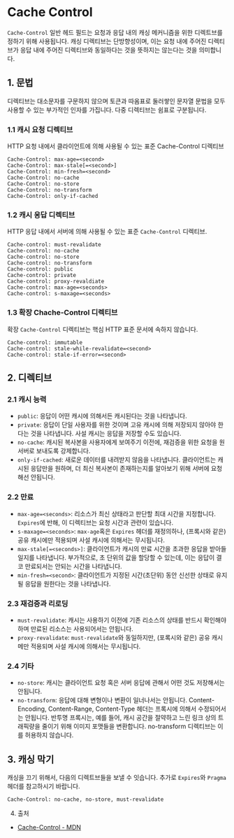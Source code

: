 # Cache Control

`Cache-Control` 일반 헤드 필드는 요청과 응답 내의 캐싱 메커니즘을 위한 디렉트브를 정하기 위해 사용됩니다. 캐싱 디렉티브는 단방향성이며, 이는 요청 내에 주어진 디렉티브가 응답 내에 주어진 디렉티브와 동일하다는 것을 뜻하지는 않는다는 것을 의미합니다.

## 1. 문법

디렉티브는 대소문자를 구문하지 않으며 토큰과 따옴표로 둘러쌓인 문자열 문법을 모두 사용할 수 있는 부가적인 인자를 가집니다. 다중 디렉티브는 쉼표로 구분됩니다.

### 1.1 캐시 요청 디렉티브

HTTP 요청 내에서 클라이언트에 의해 사용될 수 있는 표준 Cache-Control 디렉티브

```
Cache-Control: max-age=<second>
Cache-Control: max-stale[=<second>]
Cache-Control: min-fresh=<second>
Cache-Control: no-cache
Cache-Control: no-store
Cache-Control: no-transform
Cache-Control: only-if-cached
```

### 1.2 캐시 응답 디렉티브

HTTP 응답 내에서 서버에 의해 사용될 수 있는 표준 `Cache-Control` 디렉티브.

```
Cache-control: must-revalidate
Cache-control: no-cache
Cache-control: no-store
Cache-control: no-transform
Cache-control: public
Cache-control: private
Cache-control: proxy-revaldiate
Cache-control: max-age=<seconds>
Cache-control: s-maxage=<seconds>
```

### 1.3 확장 Chache-Control 디렉티브

확장 `Cache-Control` 디렉티브는 핵심 HTTP 표준 문서에 속하지 않습니다.

```
Cache-control: immutable
Cache-control: stale-while-revalidate=<second>
Cache-control: stale-if-error=<second>
```

## 2. 디렉티브

### 2.1 캐시 능력

- `public`: 응답이 어떤 캐시에 의해서든 캐시된다는 것을 나타냅니다.
- `private`: 응답이 단일 사용자를 위한 것이며 고유 캐시에 의해 저장되지 않아야 한다는 것을 나타냅니다. 사설 캐시는 응답을 저장할 수도 있습니다.
- `no-cache`: 캐시된 복사본을 사용자에게 보여주기 이전에, 재검증을 위한 요청을 원 서버로 보내도록 강제합니다.
- `only-if-cached`: 새로운 데이터를 내려받지 않음을 나타냅니다. 클라이언트는 캐시된 응답만을 원하며, 더 최신 복사본이 존재하는지를 알아보기 위해 서버에 요청해선 안됩니다.

### 2.2 만료

- `max-age=<seconds>`: 리소스가 최신 상태라고 판단할 최대 시간을 지정합니다. `Expires`에 반해, 이 디렉티브는 요청 시간과 관련이 있습니다.
- `s-maxage=<seconds>`: `max-age`혹은 `Expires` 헤더를 재정의하나, (프록시와 같은) 공유 캐시에만 적용되며 사설 캐시에 의해서는 무시됩니다.
- `max-stale[=<seconds>]`: 클라이언트가 캐시의 만료 시간을 초과한 응답을 받아들일지를 나타냅니다. 부가적으로, 초 단위의 값을 할당할 수 있는데, 이는 응답이 결코 만료되서는 안되는 시간을 나타냅니다.
- `min-fresh=<second>`: 클라이언트가 지정된 시간(초단위) 동안 신선한 상태로 유지될 응답을 원한다는 것을 나타냅니다.

### 2.3 재검증과 리로딩

- `must-revalidate`: 캐시는 사용하기 이전에 기존 리소스의 상태를 반드시 확인해야 하며 만료된 리소스는 사용되어서는 안됩니다.
- `proxy-revalidate`: `must-revalidate`와 동일하지만, (포록시와 같은) 공유 캐시메만 적용되며 사설 캐시에 의해서는 무시됩니다.

### 2.4 기타

- `no-store`: 캐시는 클라이언트 요청 혹은 서버 응답에 관해서 어떤 것도 저장해서는 안됩니다.
- `no-transform`: 응답에 대해 변형이나 변환이 일너나서는 안됩니다. Content-Encoding, Content-Range, Content-Type 헤더는 프록시에 의해서 수정되어서는 안됩니다. 반투명 프록시는, 예를 들어, 캐시 공간을 절약하고 느린 링크 상의 트래픽량을 줄이기 위해 이미지 포맷들을 변환합니다. no-transform 디렉티브는 이를 허용하지 않습니다.

## 3. 캐싱 막기

캐싱을 끄기 위해서, 다음의 디렉트브들을 보낼 수 잇습니다. 추가로 `Expires`와 `Pragma`헤더를 참고하시기 바랍니다.

```
Cache-Control: no-cache, no-store, must-revalidate
```

4. 출처

- [Cache-Control - MDN](https://developer.mozilla.org/ko/docs/Web/HTTP/Headers/Cache-Control)
